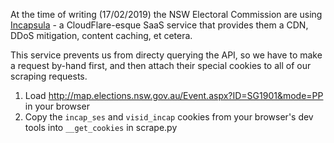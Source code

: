 At the time of writing (17/02/2019) the NSW Electoral Commission are using [Incapsula](https://www.incapsula.com) - a CloudFlare-esque SaaS service that provides them a CDN, DDoS mitigation, content caching, et cetera.

This service prevents us from directy querying the API, so we have to make a request by-hand first, and then attach their special cookies to all of our scraping requests.

1. Load http://map.elections.nsw.gov.au/Event.aspx?ID=SG1901&mode=PP in your browser
2. Copy the `incap_ses` and `visid_incap` cookies from your browser's dev tools into `__get_cookies` in scrape.py
